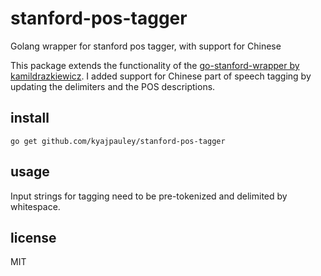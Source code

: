 # stanford-pos-tagger
Golang wrapper for stanford pos tagger, with support for Chinese

This package extends the functionality of the [go-stanford-wrapper by kamildrazkiewicz](https://github.com/kamildrazkiewicz/go-stanford-nlp).
I added support for Chinese part of speech tagging by updating the delimiters and the POS descriptions. 

## install
`go get github.com/kyajpauley/stanford-pos-tagger`

## usage
Input strings for tagging need to be pre-tokenized and delimited by whitespace.  

## license 
MIT